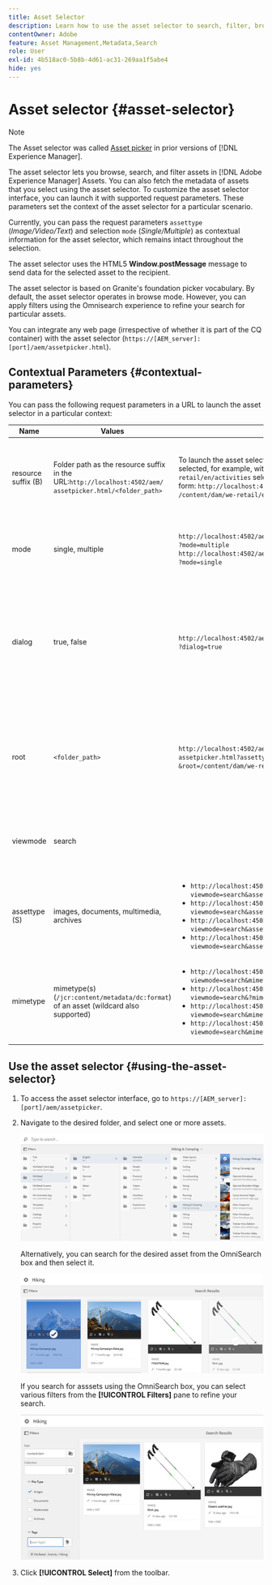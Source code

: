 ```yaml
---
title: Asset Selector
description: Learn how to use the asset selector to search, filter, browse, and fetch metadata for assets within Adobe Experience Manager Assets. Also learn how to customize the asset selector interface.
contentOwner: Adobe
feature: Asset Management,Metadata,Search
role: User
exl-id: 4b518ac0-5b8b-4d61-ac31-269aa1f5abe4
hide: yes
---
```

# Asset selector {#asset-selector}

>[!NOTE]
>
>The Asset selector was called [Asset picker](https://helpx.adobe.com/experience-manager/6-2/assets/using/asset-picker.html) in prior versions of [!DNL Experience Manager].

The asset selector lets you browse, search, and filter assets in [!DNL Adobe Experience Manager] Assets. You can also fetch the metadata of assets that you select using the asset selector. To customize the asset selector interface, you can launch it with supported request parameters. These parameters set the context of the asset selector for a particular scenario.

Currently, you can pass the request parameters `assettype` (*Image/Video/Text*) and selection `mode` (*Single/Multiple*) as contextual information for the asset selector, which remains intact throughout the selection.

The asset selector uses the HTML5 **Window.postMessage** message to send data for the selected asset to the recipient.

The asset selector is based on Granite's foundation picker vocabulary. By default, the asset selector operates in browse mode. However, you can apply filters using the Omnisearch experience to refine your search for particular assets.

You can integrate any web page (irrespective of whether it is part of the CQ container) with the asset selector (`https://[AEM_server]:[port]/aem/assetpicker.html`).

## Contextual Parameters {#contextual-parameters}

You can pass the following request parameters in a URL to launch the asset selector in a particular context:

| Name | Values | Example | Purpose |
|---|---|---|---|
| resource suffix (B) | Folder path as the resource suffix in the URL:`http://localhost:4502/aem/`<br>`assetpicker.html/<folder_path>` | To launch the asset selector with a particular folder selected, for example, with the folder `/content/dam/we-retail/en/activities` selected, the URL should be of the form: `http://localhost:4502/aem/assetpicker.html`<br>`/content/dam/we-retail/en/activities?assettype=images` | If you require a particular folder to be selected when the asset selector is launched, passed it as a resource suffix. |
| mode | single, multiple | `http://localhost:4502/aem/assetpicker.html`<br>`?mode=multiple` <br> `http://localhost:4502/aem/assetpicker.html`<br>`?mode=single` | In multiple mode, you can select several assets simultaneously using the asset selector. |
| dialog | true, false | `http://localhost:4502/aem/assetpicker.html`<br>`?dialog=true` | Use these parameters to open the asset selector as Granite Dialog. This option is only applicable when you launch the asset selector through Granite Path Field, and configure it as pickerSrc URL. |
| root | `<folder_path>` | `http://localhost:4502/aem/`<br>`assetpicker.html?assettype=images`<br>`&root=/content/dam/we-retail/en/activities` | Use this option to specify the root folder for the asset selector. In this case, the asset selector lets you select only child assets (direct/indirect) under the root folder. |
| viewmode | search || To launch the asset selector in search mode, with assettype and mimetype parameters. |
| assettype (S) | images, documents, multimedia, archives | <ul><li>`http://localhost:4502/aem/assetpicker.html?viewmode=search&assettype=images`</li> <li>`http://localhost:4502/aem/assetpicker.html?viewmode=search&assettype=documents`</li> <li>`http://localhost:4502/aem/assetpicker.html?viewmode=search&assettype=multimedia`</li> <li>`http://localhost:4502/aem/assetpicker.html?viewmode=search&assettype=archives`</li> | Use this option to filter asset types based on the value passed. |
| mimetype | mimetype(s) (`/jcr:content/metadata/dc:format`) of an asset (wildcard also supported) | <ul><li>`http://localhost:4502/aem/assetpicker.html?viewmode=search&mimetype=image/png`</li>  <li>`http://localhost:4502/aem/assetpicker.html?viewmode=search&?mimetype=*png`</li>  <li>`http://localhost:4502/aem/assetpicker.html?viewmode=search&mimetype=*presentation`</li>  <li>`http://localhost:4502/aem/assetpicker?viewmode=search&mimetype=*presentation&mimetype=*png`</li></ul> | Use it to filter assets based on MIME type(s) |

## Use the asset selector {#using-the-asset-selector}

1. To access the asset selector interface, go to `https://[AEM_server]:[port]/aem/assetpicker`.
1. Navigate to the desired folder, and select one or more assets.

   ![chlimage_1-441](assets/chlimage_1-441.png)

   Alternatively, you can search for the desired asset from the OmniSearch box and then select it.

   ![chlimage_1-442](assets/chlimage_1-442.png)

   If you search for asssets using the OmniSearch box, you can select various filters from the **[!UICONTROL Filters]** pane to refine your search.

   ![chlimage_1-443](assets/chlimage_1-443.png)

1. Click **[!UICONTROL Select]** from the toolbar.

